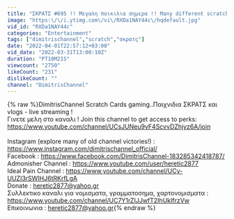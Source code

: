 ```yaml
---
title: "ΣΚΡΑΤΣ #695 !! Μεγαλη ποικιλια σημερα !! Many different scratch cards today"
image: "https:\/\/i.ytimg.com\/vi\/RXDa1NAY44c\/hqdefault.jpg"
vid_id: "RXDa1NAY44c"
categories: "Entertainment"
tags: ["dimitrischannel","scratch","σκρατς"]
date: "2022-04-01T22:57:12+03:00"
vid_date: "2022-03-31T13:00:10Z"
duration: "PT10M21S"
viewcount: "2750"
likeCount: "231"
dislikeCount: ""
channel: "DimitrisChannel"
---
```

{% raw %}DimitrisChannel Scratch Cards gaming..Παιχνιδια ΣΚΡΑΤΣ και vlogs - live streaming !<br />Γινετε μελη στο καναλι ! Join this channel to get access to perks:<br /><a rel="nofollow" target="blank" href="https://www.youtube.com/channel/UCsJUNeu9vF4ScvvDZhjyz6A/join">https://www.youtube.com/channel/UCsJUNeu9vF4ScvvDZhjyz6A/join</a><br /><br />Instagram (explore many of old channel victories!) : <a rel="nofollow" target="blank" href="https://www.instagram.com/dimitrischannel_official/">https://www.instagram.com/dimitrischannel_official/</a><br />Facebook :  <a rel="nofollow" target="blank" href="https://www.facebook.com/DimitrisChannel-183285342418787/">https://www.facebook.com/DimitrisChannel-183285342418787/</a><br />Admonisher Channel : <a rel="nofollow" target="blank" href="https://www.youtube.com/user/heretic2877">https://www.youtube.com/user/heretic2877</a><br />Ideal Pain Channel : <a rel="nofollow" target="blank" href="https://www.youtube.com/channel/UCy-UUZI3rSWIHJ6tRKrfLgA">https://www.youtube.com/channel/UCy-UUZI3rSWIHJ6tRKrfLgA</a><br />Donate : heretic2877@yahoo.gr<br />Συλλεκτικο καναλι για νομισματα, γραμματοσημα, χαρτονομισματα :  <a rel="nofollow" target="blank" href="https://www.youtube.com/channel/UC7Y1rZIJJwfT2IhUkIfrzVw">https://www.youtube.com/channel/UC7Y1rZIJJwfT2IhUkIfrzVw</a><br />Επικοινωνια : heretic2877@yahoo.gr{% endraw %}

